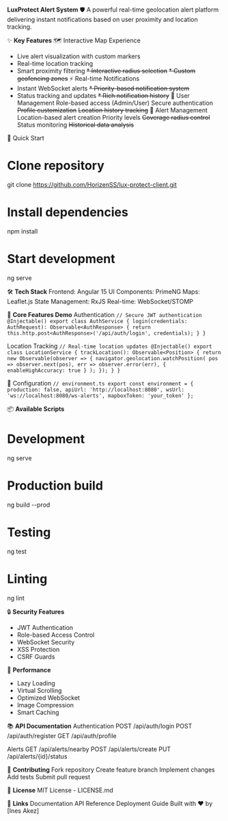 **LuxProtect Alert System** 🛡️
A powerful real-time geolocation alert platform delivering instant notifications based on user proximity and location tracking.

✨ **Key Features**
🗺️ Interactive Map Experience
* Live alert visualization with custom markers
* Real-time location tracking
* Smart proximity filtering
~~* Interactive radius selection~~
~~* Custom geofencing zones~~
⚡ Real-time Notifications
* Instant WebSocket alerts
~~* Priority-based notification system~~
* Status tracking and updates
~~* Rich notification history~~
👥 User Management
Role-based access (Admin/User)
Secure authentication
~~Profile customization~~
~~Location history tracking~~
🎯 Alert Management
Location-based alert creation
Priority levels
~~Coverage radius control~~
Status monitoring
~~Historical data analysis~~

🚀 Quick Start
# Clone repository
git clone https://github.com/HorizenSS/lux-protect-client.git

# Install dependencies
npm install

# Start development
ng serve

🛠️ **Tech Stack**
Frontend: Angular 15
UI Components: PrimeNG
Maps: Leaflet.js
State Management: RxJS
Real-time: WebSocket/STOMP

📱 **Core Features Demo**
Authentication
`// Secure JWT authentication
@Injectable()
export class AuthService {
login(credentials: AuthRequest): Observable<AuthResponse> {
return this.http.post<AuthResponse>('/api/auth/login', credentials);
}
}`

Location Tracking
`// Real-time location updates
@Injectable()
export class LocationService {
trackLocation(): Observable<Position> {
return new Observable(observer => {
navigator.geolocation.watchPosition(
pos => observer.next(pos),
err => observer.error(err),
{ enableHighAccuracy: true }
);
});
}
}`

🔧 Configuration
`// environment.ts
export const environment = {
production: false,
apiUrl: 'http://localhost:8080',
wsUrl: 'ws://localhost:8080/ws-alerts',
mapboxToken: 'your_token'
};`

📦 **Available Scripts**
# Development
ng serve

# Production build
ng build --prod

# Testing
ng test

# Linting
ng lint

🔒 **Security Features**
* JWT Authentication
* Role-based Access Control
* WebSocket Security
* XSS Protection
* CSRF Guards

🌟 **Performance**
* Lazy Loading
* Virtual Scrolling
* Optimized WebSocket
* Image Compression
* Smart Caching

📚 **API Documentation**
Authentication
POST /api/auth/login
POST /api/auth/register
GET /api/auth/profile

Alerts
GET /api/alerts/nearby
POST /api/alerts/create
PUT /api/alerts/{id}/status

🤝 **Contributing**
Fork repository
Create feature branch
Implement changes
Add tests
Submit pull request

📄 **License**
MIT License - LICENSE.md

🔗 **Links**
Documentation
API Reference
Deployment Guide
Built with ❤️ by [Ines Akez]
